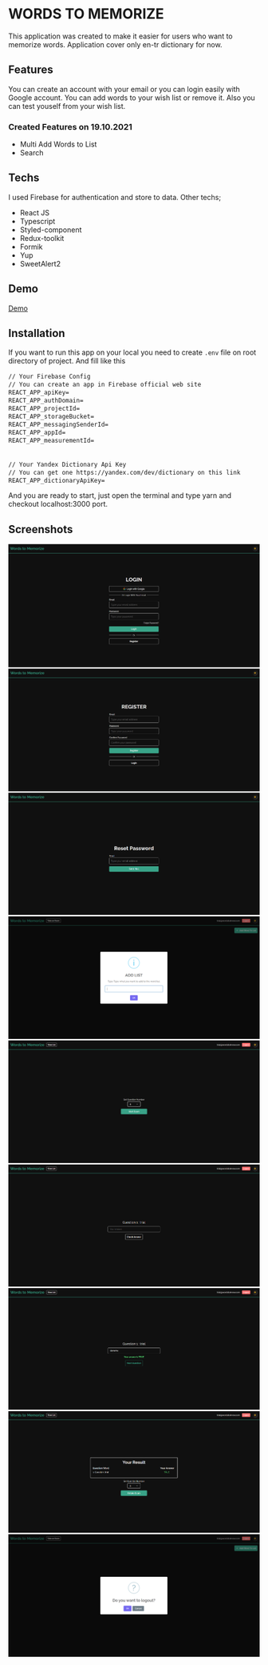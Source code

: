 # WORDS TO MEMORIZE

This application was created to make it easier for users who want to memorize words. Application cover only en-tr dictionary for now.

## Features

You can create an account with your email or you can login easily with Google account. You can add words to your wish list or remove it. Also you can test youself from your wish list.

### Created Features on 19.10.2021

- Multi Add Words to List
- Search

## Techs

I used Firebase for authentication and store to data. Other techs;

- React JS
- Typescript
- Styled-component
- Redux-toolkit
- Formik
- Yup
- SweetAlert2

## Demo

[Demo](https://words-to-memorize.netlify.app/)

## Installation

If you want to run this app on your local you need to create `.env` file on root directory of project. And fill like this

```env
// Your Firebase Config
// You can create an app in Firebase official web site
REACT_APP_apiKey=
REACT_APP_authDomain=
REACT_APP_projectId=
REACT_APP_storageBucket=
REACT_APP_messagingSenderId=
REACT_APP_appId=
REACT_APP_measurementId=


// Your Yandex Dictionary Api Key
// You can get one https://yandex.com/dev/dictionary on this link
REACT_APP_dictionaryApiKey=
```

And you are ready to start, just open the terminal and type yarn and checkout localhost:3000 port.

## Screenshots

![1](screenshots/1.png)
![2](screenshots/2.png)
![3](screenshots/3.png)
![4](screenshots/4.png)
![5](screenshots/5.png)
![6](screenshots/6.png)
![7](screenshots/7.png)
![8](screenshots/8.png)
![9](screenshots/9.png)
